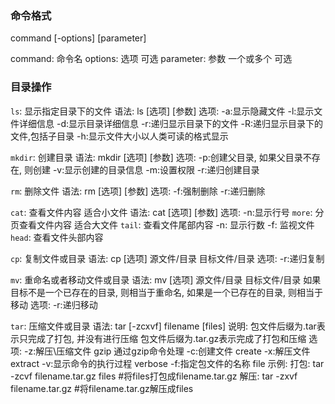 ### 命令格式
command [-options] [parameter]

command: 命令名
options: 选项 可选
parameter: 参数 一个或多个 可选


### 目录操作
`ls`: 显示指定目录下的文件
语法: ls [选项] [参数]
选项:
    -a:显示隐藏文件
    -l:显示文件详细信息
    -d:显示目录详细信息
    -r:递归显示目录下的文件
    -R:递归显示目录下的文件,包括子目录
    -h:显示文件大小以人类可读的格式显示


`mkdir`: 创建目录
语法: mkdir [选项] [参数]
选项:
    -p:创建父目录, 如果父目录不存在, 则创建
    -v:显示创建的目录信息
    -m:设置权限
    -r:递归创建目录


`rm`: 删除文件
语法: rm [选项] [参数]
选项:
    -f:强制删除
    -r:递归删除

`cat`: 查看文件内容 适合小文件
语法: cat [选项] [参数]
选项:
    -n:显示行号
`more`: 分页查看文件内容 适合大文件
`tail`: 查看文件尾部内容
    -n: 显示行数
    -f: 监视文件
`head`: 查看文件头部内容

`cp`: 复制文件或目录
语法: cp [选项] 源文件/目录 目标文件/目录
选项:
    -r:递归复制

`mv`: 重命名或者移动文件或目录
语法: mv [选项] 源文件/目录 目标文件/目录
如果目标不是一个已存在的目录, 则相当于重命名, 如果是一个已存在的目录, 则相当于移动
选项:
    -r:递归移动

`tar`: 压缩文件或目录
语法: tar [-zcxvf] filename [files]
说明: 包文件后缀为.tar表示只完成了打包, 并没有进行压缩
包文件后缀为.tar.gz表示完成了打包和压缩
选项:
    -z:解压\压缩文件 gzip 通过gzip命令处理
    -c:创建文件 create
    -x:解压文件 extract
    -v:显示命令的执行过程 verbose
    -f:指定包文件的名称 file
示例: 
    打包: tar -zcvf filename.tar.gz files #将files打包成filename.tar.gz
    解压: tar -zxvf filename.tar.gz       #将filename.tar.gz解压成files
